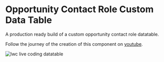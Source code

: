 # Opportunity Contact Role Custom Data Table

A production ready build of a custom opportunity contact role datatable.

Follow the journey of the creation of this component on [youtube](https://www.youtube.com/watch?v=k7n7iLoW-k4&list=PL--1YjRAv5ODGsv9nBPlswYKwlHCI1Y_b).

![lwc live coding datatable](https://github.com/user-attachments/assets/9569f7fe-38b3-4513-bf2f-18c1df977267)
